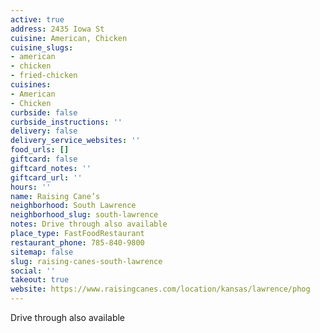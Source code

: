 ```yaml
---
active: true
address: 2435 Iowa St
cuisine: American, Chicken
cuisine_slugs:
- american
- chicken
- fried-chicken
cuisines:
- American
- Chicken
curbside: false
curbside_instructions: ''
delivery: false
delivery_service_websites: ''
food_urls: []
giftcard: false
giftcard_notes: ''
giftcard_url: ''
hours: ''
name: Raising Cane’s
neighborhood: South Lawrence
neighborhood_slug: south-lawrence
notes: Drive through also available
place_type: FastFoodRestaurant
restaurant_phone: 785-840-9800
sitemap: false
slug: raising-canes-south-lawrence
social: ''
takeout: true
website: https://www.raisingcanes.com/location/kansas/lawrence/phog
---
```


Drive through also available